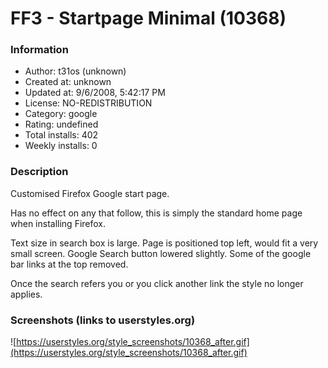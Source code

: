 # FF3 - Startpage Minimal (10368)

### Information
- Author: t31os (unknown)
- Created at: unknown
- Updated at: 9/6/2008, 5:42:17 PM
- License: NO-REDISTRIBUTION
- Category: google
- Rating: undefined
- Total installs: 402
- Weekly installs: 0


### Description
Customised Firefox Google start page.

Has no effect on any that follow, this is simply the standard home page when installing Firefox.

Text size in search box is large.
Page is positioned top left, would fit a very small screen.
Google Search button lowered slightly.
Some of the google bar links at the top removed.

Once the search refers you or you click another link the style no longer applies.


### Screenshots (links to userstyles.org)
![https://userstyles.org/style_screenshots/10368_after.gif](https://userstyles.org/style_screenshots/10368_after.gif)


